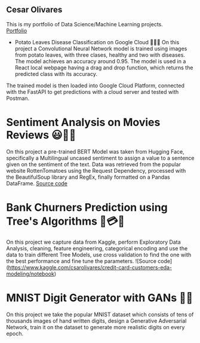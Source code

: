 
## Cesar Olivares
This is my portfolio of Data Science/Machine Learning projects.<br>
[Portfolio](https://colivarese.github.io/Portfolio/)

- Potato Leaves Disease Classification on Google Cloud 🥔🥬🍂
 On this project a Convolutional Neural Network model is trained using images from potato leaves,
 with three clases, healthy and two with diseases. The model achieves an accuracy around 0.95.
 The model is used in a React local webpage having a drag and drop function, which returns the
 predicted class with its accuracy.
 <!--
 <p align="center">
 <img width="360" alt="Captura de Pantalla 2022-01-03 a la(s) 19 39 26" src="https://user-images.githubusercontent.com/80273045/148007912-17dc44c5-2dc6-44fa-9126-0e345ffda445.png"> <img width="360" alt="Captura de Pantalla 2022-01-03 a la(s) 19 40 20" src="https://user-images.githubusercontent.com/80273045/148008320-02b47121-1c63-4eca-84c2-4f2a8664b7bf.png">
 </p> -->

The trained model is then loaded into Google Cloud Platform, connected with the FastAPI to get
predictions with a cloud server and tested with Postman.

# Sentiment Analysis on Movies Reviews 😃🤬🍿
On this project a pre-trained BERT Model was taken from Hugging Face, specifically a Multilingual uncased sentiment to assign a value to a sentence given on the sentiment of the text. Data was retrieved from the popular website RottenTomatoes using the Request Dependency, processed with the BeautifulSoup library and RegEx, finally formatted on a Pandas DataFrame. [Source code](https://github.com/colivarese/Sentiment-Analysis-with-BERT-and-Web-Scrapping/blob/main/Sentiment_Analysis_using_BERT.ipynb)
<!--
<p align='center'>
 <img width="360" alt="Captura de Pantalla 2022-01-03 a la(s) 19 39 26" src="https://user-images.githubusercontent.com/80273045/148017280-018bf722-a535-4a79-91b0-5d006fc17d3a.jpeg">
</p> -->

# Bank Churners Prediction using Tree's Algorithms 🏦💳🌳
On this project we capture data from Kaggle, perform Exploratory Data Analysis, cleaning, feature engineering, categorical encoding and use the data to train different Tree Models, use cross validation to find the one with the best performance and fine tune the parameters. ![Source code] (https://www.kaggle.com/csarolivares/credit-card-customers-eda-modeling/notebook)
<!--
<p align='center'>
 <img width="480" alt="Captura de Pantalla 2022-01-03 a la(s) 19 39 26" src="https://user-images.githubusercontent.com/80273045/148121268-afedee1d-2573-49d0-a7f3-cfb338a47e67.png">
</p> -->

# MNIST Digit Generator with GANs 🔢🤖
On this project we take the popular MNIST dataset which consists of tens of thousands images of hand written digits, design a Generative Adversarial Network, train it on the dataset to generate more realistic digits on every epoch.
